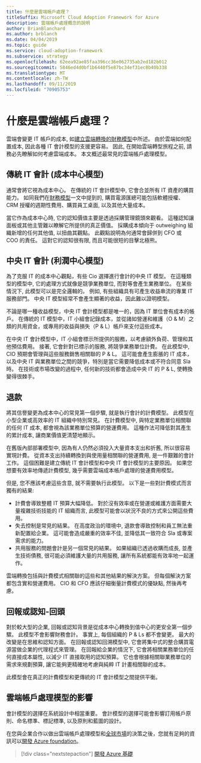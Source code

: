 ```yaml
---
title: 什麼是雲端帳戶處理？
titleSuffix: Microsoft Cloud Adoption Framework for Azure
description: 雲端帳戶處理概念的說明
author: BrianBlanchard
ms.author: brblanch
ms.date: 04/04/2019
ms.topic: guide
ms.service: cloud-adoption-framework
ms.subservice: strategy
ms.openlocfilehash: 62eea92ae85faa396cc36e062735ab2ed182b012
ms.sourcegitcommit: 5846ed4d0bf1b6440f5e87bc34ef31ec8b40b338
ms.translationtype: MT
ms.contentlocale: zh-TW
ms.lasthandoff: 09/11/2019
ms.locfileid: "70905753"
---
```

<!-- markdownlint-disable MD026 -->

# <a name="what-is-cloud-accounting"></a>什麼是雲端帳戶處理？

雲端會變更 IT 帳戶的成本, 如[建立雲端轉換的財務模型](financial-models.md)中所述。 由於雲端如何配置成本, 因此各種 IT 會計模型的支援更容易。 因此, 在開始雲端轉型旅程之前, 請務必先瞭解如何考慮雲端成本。 本文概述最常見的雲端帳戶處理模型。

## <a name="traditional-it-accounting-cost-center-model"></a>傳統 IT 會計 (成本中心模型)

通常會將它視為成本中心。 在傳統的 IT 會計模型中, 它會合並所有 IT 資產的購買能力。 如同我們在[財務模型](financial-models.md)一文中提到的, 購買電源匯總可能包括軟體授權、CRM 授權的週期性費用、購買員工桌面, 以及其他大量成本。

當它作為成本中心時, 它的認知價值主要是透過採購管理鏡頭來觀看。 這種認知讓面板或其他主管難以瞭解它所提供的真正價值。 採購成本傾向于 outweighing 組織新增的任何其他值, 以扭曲其觀點。 此觀點說明為何通常會歸併到 CFO 或 COO 的責任。 這對它的認知很有限, 而且可能很短的目擊北極熊。

## <a name="central-it-accounting-profit-center-model"></a>中央 IT 會計 (利潤中心模型)

為了克服 IT 的成本中心觀點，有些 Cio 選擇進行會計的中央 IT 模型。 在這種類型的模型中, 它的處理方式就像是競爭業務單位, 而對等會產生業務單位。 在某些情況下, 此模型可以是完全邏輯的。 例如, 有些組織具有可產生收益串流的專業 IT 服務部門。 中央 IT 模型經常不會產生顯著的收益，因此難以證明模型。

不論是哪一種收益模型，中央 IT 會計模型都是唯一的，因為 IT 單位會有成本的帳戶。 在傳統的 IT 模型中，IT 小組會記錄成本，並從諸如營運和維護（O & M）之類的共用資金，或專用的收益與損失（P & L）帳戶來支付這些成本。

在中央 IT 會計模型中，IT 小組會標示所提供的服務，以考慮額外負荷、管理和其他預估費用。 接著, 它會針對已標示的服務, 將競爭業務單位計費。 在此模型中, CIO 預期會管理與這些服務銷售相關聯的 P & L。 這可能會產生膨脹的 IT 成本，以及中央 IT 與業務單位之間的競爭，特別是當它需要降低成本或不符合同意 Sla 時。 在技術或市場改變的過程中, 任何新的技術都會造成中央 IT 的 P & L, 使轉換變得很棘手。

## <a name="chargeback"></a>退款

將其信譽變更為成本中心的常見第一個步驟, 就是執行會計的計費模型。 此模型在小型企業或高效率的 IT 組織中特別常見。 在計費模型中, 與特定業務單位相關聯的任何 IT 成本, 都會視為該業務單位預算的營運費用。 這種作法可降低對其產生的累計成本, 讓商業價值更清楚地顯示。

在舊版內部部署模型中, 因為有人仍然必須投入大量資本支出和折舊, 所以很容易實現計費。 從資本支出持續轉換到與使用量相關聯的營運費用, 是一件艱難的會計工作。 這個困難是建立傳統 IT 會計模型和中央 IT 會計模型的主要原因。 如果您想要有效率地傳遞計費模型, 幾乎需要雲端成本帳戶處理的營運費用模型。

但是, 您不應該考慮這些含意, 就不需要執行此模型。 以下是一些對計費模式而言獨有的結果:

- 計費會導致整體 IT 預算大幅降低。 對於沒有效率或在營運或維護方面需要大量複雜技術技能的 IT 組織而言, 此模型可能會以狀況不良的方式來公開這些費用。
- 失去控制是常見的結果。 在高度政治的環境中, 退款會導致控制和員工無法重新配置給企業。 這可能會造成嚴重的效率不佳, 並降低其一致符合 Sla 或專案需求的能力。
- 共用服務的問題會計是另一個常見的結果。 如果組織已透過收購而成長, 並產生技術債務, 很可能必須維護大量的共用服務, 讓所有系統都能有效率地一起運作。

雲端轉換包括與計費模式相關聯的這些和其他結果的解決方案。 但每個解決方案都包含實和營運費用。 CIO 和 CFO 應該仔細衡量計費模式的優缺點, 然後再考慮。

## <a name="showback-or-awareness-back"></a>回報或認知-回頭

對於較大型的企業, 回報或認知背景是從成本中心轉換到值中心的更安全第一個步驟。 此模型不會影響財務會計。 事實上, 每個組織的 P & Ls 都不會變更。 最大的改變是在思維和認知方面。 在回報或認知回溯模型中, 它會將集中式的整合購買電源當做企業的代理程式來管理。 在回報給企業的情況下, 它會將相關業務單位的任何直接成本屬性, 以減少 IT 直接取用的認知預算。 它也會根據相關聯業務單位的需求來規劃預算, 讓它能夠更精確地考慮與純粹 IT 計畫相關聯的成本。

此模型會在真正的計費模型和更傳統的 IT 會計模型之間提供平衡。

## <a name="impact-of-cloud-accounting-models"></a>雲端帳戶處理模型的影響

會計模型的選擇在系統設計中相當重要。 會計模型的選擇可能會影響訂用帳戶原則、命名標準、標記標準, 以及原則和藍圖的設計。

在您與企業合作以做出雲端帳戶處理模型和[全球市場](global-markets.md)的決策之後，您就有足夠的資訊可以[開發 Azure foundation](../ready/index.md)。

> [!div class="nextstepaction"]
> [開發 Azure 基礎](../ready/index.md)
